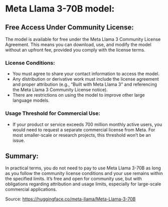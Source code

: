 # Meta Llama 3-70B model:

## Free Access Under Community License:
The model is available for free under the Meta Llama 3 Community License Agreement. This means you can download, use, and modify the model without an upfront fee, provided you comply with the license terms.

### License Conditions:

- You must agree to share your contact information to access the model.
- Any distribution or derivative work must include the license agreement and proper attribution (e.g., “Built with Meta Llama 3” and referencing the Meta Llama 3 Community License notice).
- There are restrictions on using the model to improve other large language models.

### Usage Threshold for Commercial Use:
- If your product or service exceeds 700 million monthly active users, you would need to request a separate commercial license from Meta. For most smaller-scale or research projects, this threshold won’t be an issue.

## Summary:
In practical terms, you do not need to pay to use Meta Llama 3-70B as long as you follow the community license conditions and your use remains within the specified limits. It’s free and open for community use, but with obligations regarding attribution and usage limits, especially for large-scale commercial applications.

Source: https://huggingface.co/meta-llama/Meta-Llama-3-70B